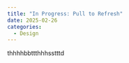 ```yaml
---
title: "In Progress: Pull to Refresh"
date: 2025-02-26
categories:
  - Design
---
```


thhhhbbttthhhsstttd
